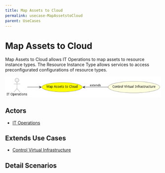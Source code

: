 ```yaml
---
title: Map Assets to Cloud
permalink: usecase-MapAssetstoCloud
parent: UseCases
---
```

# Map Assets to Cloud

Map Assets to Cloud allows IT Operations to map assets to resource instance types. The Resource Instance Type allows services to access preconfigurated configurations of resource types.

![Activities Diagram](./Activities.png)

## Actors

* [IT Operations](actor-itops)





## Extends Use Cases

* [Control Virtual Infrastructure](usecase-ControlVirtualInfrastructure)







## Detail Scenarios





